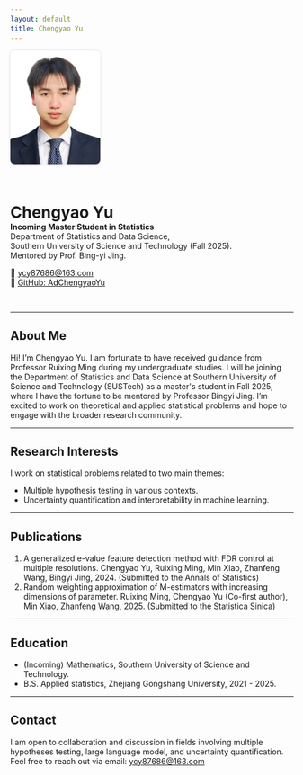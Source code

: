 ```yaml
---
layout: default
title: Chengyao Yu
---
```


<div style="display: flex; align-items: center; gap: 30px; flex-wrap: wrap; margin-bottom: 30px;">
  <img src="profile.jpg" alt="Chengyao Yu" width="160" style="border-radius: 8px; box-shadow: 0 0 5px rgba(0,0,0,0.15);" />
  <div>
    <h1 style="margin-bottom: 0;">Chengyao Yu</h1>
    <p style="margin-top: 0;"><strong>Incoming Master Student in Statistics</strong><br/>
    Department of Statistics and Data Science,<br/>
    Southern University of Science and Technology (Fall 2025).<br/>
    Mentored by Prof. Bing-yi Jing.</p>
    <p>
      📧 <a href="mailto:ycy87686@163.com">ycy87686@163.com</a><br/>
      🔗 <a href="https://github.com/AdChengyaoYu" target="_blank">GitHub: AdChengyaoYu</a>
    </p>
  </div>
</div>

---


## About Me

Hi! I’m Chengyao Yu. I am fortunate to have received guidance from Professor Ruixing Ming during my undergraduate studies. I will be joining the Department of Statistics and Data Science at Southern University of Science and Technology (SUSTech) as a master's student in Fall 2025, where I have the fortune to be mentored by Professor Bingyi Jing. I’m excited to work on theoretical and applied statistical problems and hope to engage with the broader research community.

---

## Research Interests

I work on statistical problems related to two main themes:

- Multiple hypothesis testing in various contexts.  
- Uncertainty quantification and interpretability in machine learning.

---

## Publications

1. A generalized e-value feature detection method with FDR control at multiple resolutions. Chengyao Yu, Ruixing Ming, Min Xiao, Zhanfeng Wang, Bingyi Jing, 2024. (Submitted to the Annals of Statistics)  
2. Random weighting approximation of M-estimators with increasing dimensions of parameter. Ruixing Ming, Chengyao Yu (Co-first author), Min Xiao, Zhanfeng Wang, 2025. (Submitted to the Statistica Sinica)

---
## Education
- (Incoming) Mathematics, Southern University of Science and Technology.
- B.S. Applied statistics, Zhejiang Gongshang University, 2021 - 2025.

---
## Contact

I am open to collaboration and discussion in fields involving multiple hypotheses testing, large language model, and uncertainty quantification.  
Feel free to reach out via email: [ycy87686@163.com](mailto:ycy87686@163.com)

